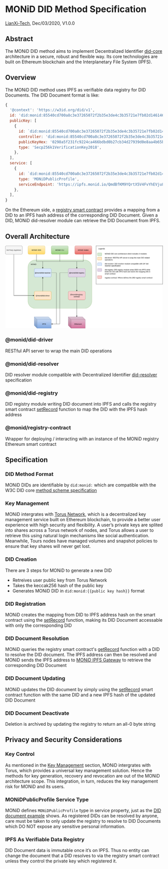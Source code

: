 # MONiD DID Method Specification

[LianXi-Tech](https://lianxi-tech.com), Dec/03/2020, V1.0.0

## Abstract

The MONiD DID method aims to implement Decentralized Identifier [did-core](https://www.w3.org/TR/did-core/) architecture in a secure, robust and flexible way. Its core technologies are bulit on Ethereum blockchain and the Interplanetary File System (IPFS).

## <a id="overview"></a>Overview

The MONiD DID method uses IPFS as verifiable data registry for DID Documents. The DID Document format is like:

```js
{
  '@context': 'https://w3id.org/did/v1',
  id: 'did:monid:85540cd700a8c3e37265072f2b35e3de4c3b35721e7fb02d146146262fdc8089',
  publicKey: [
    {
      id: `did:monid:85540cd700a8c3e37265072f2b35e3de4c3b35721e7fb02d146146262fdc8089#keys-1`,
      controller: 'did:monid:85540cd700a8c3e37265072f2b35e3de4c3b35721e7fb02d146146262fdc8089',
      publicKeyHex: '0298a5f231fc9224ca466bdbd0b27cb34d27939d0e8aa4b65ba4ef1ed805f14975',
      type: 'Secp256k1VerificationKey2018',
    },
  ],
  service: [
    {
      id: `did:monid:85540cd700a8c3e37265072f2b35e3de4c3b35721e7fb02d146146262fdc8089`,
      type: 'MONiDPublicProfile',
      serviceEndpoint: 'https://ipfs.monid.io/QmdBfKM9YQrtX5V4FvYhEVju8VsVE5488ufcJ9rWWgD892',
    },
  ],
}
```

On the Ethereum side, a [registry smart contract](https://rinkeby.etherscan.io/address/0x61f36db1849bc8f21f9a41a74b4f073d09e7f160#code) provides a mapping from a DID to an IPFS hash address of the corresponding DID Document. Given a DID, MONiD did-resolver module can retrieve the DID Document from IPFS.

## Overall Architecture

![Architecture](./images/Architecture.png)

### @monid/did-driver

RESTful API server to wrap the main DID operations

### @monid/did-resolver

DID resolver module compatible with Decentralized Identifier [did-resolver](https://github.com/decentralized-identity/did-resolver) specification

### @monid/did-registry

DID registry module writing DID document into IPFS and calls the registry smart contract [setRecord](https://rinkeby.etherscan.io/address/0x61f36db1849bc8f21f9a41a74b4f073d09e7f160#code) function to map the DID with the IPFS hash address

### @monid/registry-contract

Wrapper for deploying / interacting with an instance of the MONiD registry Ethereum smart contract

## Specification

### DID Method Format

MONiD DIDs are identifiable by `did:monid:` which are compatible with the W3C DID core [method scheme specification](https://w3c.github.io/did-core/#method-schemes)

### <a id="key"></a>Key Management

MONiD intergrates with [Torus Network](https://tor.us/), which is a decentralized key management service built on Ethereum blockchain, to provide a better user experience with high security and flexibility. A user’s private keys are splited into shares across a Torus network of nodes, and Torus allows a user to retrieve this using natural login mechanisms like social authentication. Meanwhile, Tours nodes have managed volumes and snapshot policies to ensure that key shares will never get lost.

### DID Creation

There are 3 steps for MONiD to generate a new DID

- Retreives user public key from Torus Network
- Takes the keccak256 hash of the public key
- Generates MONiD DID in `did:monid:{{public key hash}}` format

### DID Registration

MONiD creates the mapping from DID to IPFS address hash on the smart contract using the [setRecord](https://rinkeby.etherscan.io/address/0x61f36db1849bc8f21f9a41a74b4f073d09e7f160#code) function, making its DID Document accessable with only the corresponding DID

### DID Document Resolution

MONiD queries the registry smart contract's [getRecord](https://rinkeby.etherscan.io/address/0x61f36db1849bc8f21f9a41a74b4f073d09e7f160#code) function with a DID to resolve the DID document. The IPFS address can then be resolved and MONiD sends the IPFS address to [MONiD IPFS Gateway](https://ipfs.monid.io/) to retrieve the corresponding DID Document

### DID Document Updating

MONiD updates the DID document by simply using the [setRecord](https://rinkeby.etherscan.io/address/0x61f36db1849bc8f21f9a41a74b4f073d09e7f160#code) smart contract function with the same DID and a new IPFS hash of the updated DID Document

### DID Document Deactivate

Deletion is archived by updating the registry to return an all-0 byte string

## Privacy and Security Considerations

### Key Control

As mentioned in the [Key Management](#key) section, MONiD intergrates with Torus, which provides a universal key management solution. Hence the methods for key generation, recovery and revocation are out of the MONiD architecture scope. This integration, in turn, reduces the key management risk for MONiD and its users.

### MONiDPublicProfile Service Type

MONiD defines `MONiDPublicProfile` type in service property, just as the [DID document example](#overview) shows. As registered DIDs can be resolved by anyone, care must be taken to only update the registry to resolve to DID Documents which DO NOT expose any sensitive personal information.

### IPFS As Verifiable Data Registry

DID Document data is immutable once it’s on IPFS. Thus no entity can change the document that a DID resolves to via the registry smart contract unless they control the private key which registered it.
